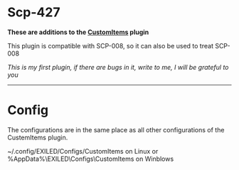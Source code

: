 # Scp-427
**These are additions to the [CustomItems](https://github.com/Exiled-Team/CustomItems) plugin**

This plugin is compatible with SCP-008, so it can also be used to treat SCP-008

*This is my first plugin, if there are bugs in it, write to me, I will be grateful to you*
***
# Config
The configurations are in the same place as all other configurations of the CustemItems plugin.

~/.config/EXILED/Configs/CustomItems on Linux or %AppData%\EXILED\Configs\CustomItems on Winblows
